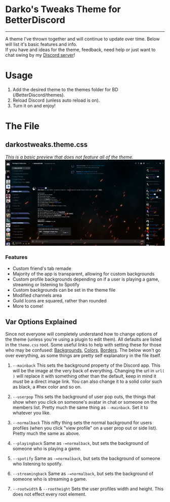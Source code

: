 # Darko's Tweaks Theme for BetterDiscord
***
A theme I've thrown together and will continue to update over time. Below will list it's basic features and info.  
If you have and ideas for the theme, feedback, need help or just want to chat swing by my [Discord server](https://discord.gg/FKYrX4X)!

# Usage
1) Add the desired theme to the themes folder for BD (/BetterDiscord/themes).
2) Reload Discord (unless auto reload is on).
3) Turn it on and enjoy!

# The File
## darkostweaks.theme.css
_This is a basic preview that does not feature all of the theme._  
![Normal Theme Image](_images/theme.png?raw=true "Title")

### Features
* Custom friend's tab remade
* Majority of the app is transparent, allowing for custom backgrounds
* Custom profile backgrounds depending on if a user is playing a game, streaming or listening to Spotify
* Custom backgrounds can be set in the theme file
* Modified channels area
* Guild Icons are squared, rather than rounded
* More to come!

## Var Options Explained
Since not everyone will completely understand how to change options of the theme (unless you're using a plugin to edit them). All defaults are listed in the `theme.css` root. Some useful links to help with setting these for those who may be confused: [Backgrounds](https://www.w3schools.com/css/css_background.asp), [Colors](https://www.w3schools.com/cssref/css_colors.asp), [Borders](https://www.w3schools.com/css/css_border.asp). The below won't go over everything, as some things are pretty self explanatory in the file itself.

1. `--mainback`
This sets the background property of the Discord app. This will be the image at the very back of everything. Changing the url in `url( )` will replace it with something other than the default, keep in mind it _must_ be a direct image link. You can also change it to a solid color such as black, a #hex color and so on.  

2. `--userpop`
This sets the background of user pop outs, the things that show when you click on someone's avatar in chat or someone on the members list. Pretty much the same thing as `--mainback`. Set it to whatever you like.  

3. `--normalback`
This nifty thing sets the normal background for users profiles (when you click "view profile" on a user prop out or side list). Pretty much the same as above.  

4. `--playingback`
Same as `-=normalback`, but sets the background of someone who is playing a game.

5. `--spotify`
Same as `-=normalback`, but sets the background of someone who listening to spotify.

6. `--streamingback`
Same as `-=normalback`, but sets the background of someone who is streaming a game.

7. `--rootwidth` & `--rootheight`
Sets the user profiles width and height. This does not effect every root element.
